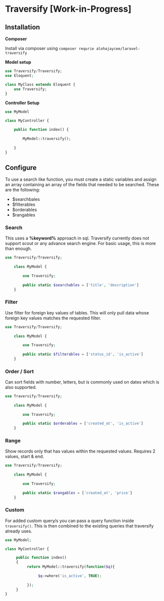 # Traversify [Work-in-Progress]
## Installation
**Composer**

Install via composer using ``composer requrie alohajaycee/laravel-traversify``

**Model setup**

```php
use Traversify/Traversify;
use Eloquent;

class MyClass extends Eloquent {
	use Traversify;
}

```
**Controller Setup**

```php
use MyModel

class MyController {

	public function index() {
    
    	MyModel::traversify();
        
    }
}
```

## Configure
To use a search like function, you must create a static variables and assign an array containing an array of the fields that needed to be searched. These are the following:
* $searchbales
* $filterables
* $orderables
* $rangables

### Search
This uses a __%keyword%__ approach in sql. Traversify currently does not support scout or any advance search engine. For basic usage, this is more than enough.


```php 
use Traversify/Traversify;
    
    class MyModel {
    
    	use Traversify;
    
        public static $searchables = ['title', 'description']
    }
```

### Filter
Use filter for foreign key values of tables. This will only pull data whose foreign key values matches the requested filter.

```php 
use Traversify/Traversify;
    
    class MyModel {
    
    	use Traversify;
    
        public static $filterables = ['status_id', 'is_active']
    }
```

### Order / Sort
Can sort fields with number, letters, but is commonly used on dates which is also supported.

```php 
use Traversify/Traversify;
    
    class MyModel {
    
    	use Traversify;
    
        public static $orderables = ['created_at', 'is_active']
    }
```
### Range
Show records only that has values within the requested values. Requires 2 values, start & end.

```php 
use Traversify/Traversify;
    
    class MyModel {
    
    	use Traversify;
    
        public static $rangables = ['created_at', 'price']
    }
```
### Custom
For added custom query/s you can pass a query function inside ``traversify()``. This is then combined to the existing queries that traversify already uses.
```php
use MyModel;

class MyController {

     public function index()
     {
          return MyModel::traversify(function($q){
               
               $q->where('is_active', TRUE);
               
          });
     }
}

```